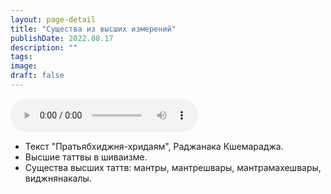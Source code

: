```yaml
---
layout: page-detail
title: "Существа из высших измерений"
publishDate: 2022.08.17
description: ""
tags:
image:
draft: false
---
```


<audio title="2022.08.17 - Существа из высших измерений.mp3" src="https://filer-api.advayta.org/v1.0/public/files/73926" controls=""></audio>

* Текст "Пратьябхиджня-хридаям", Раджанака Кшемараджа.
* Высшие таттвы в шиваизме.
* Существа высших таттв: мантры, мантрешвары, мантрамахешвары, виджнянакалы.

  
